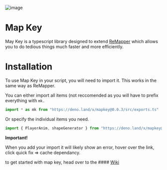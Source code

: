 ![image](https://user-images.githubusercontent.com/111317032/207435249-e15b8624-bde4-4cd7-b96a-0713ceaac681.png)

# Map Key
May Key is a typescript library designed to extend [ReMapper](https://github.com/Swifter1243/ReMapper) which allows you to do tedious things much faster and more efficiently.

# Installation
To use Map Key in your script, you will need to import it. This works in the same way as ReMapper.

You can either import all items (not reccomended as you will have to prefix everything with `mk.`
```ts
import * as mk from "https://deno.land/x/mapkey@0.0.3/src/exports.ts"
```
Or specify the individual items you need.
```ts
import { PlayerAnim, shapeGenerator } from "https://deno.land/x/mapkey@0.0.3/src/exports.ts"
```
**Important!**

When you add your import it will likely show an error, hover over the link, click quick fix => cache dependancy.

to get started with map key, head over to the #### [Wiki](https://github.com/Splashcard04/map-key/wiki)
